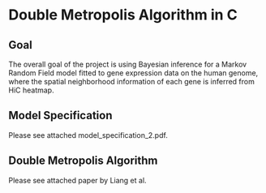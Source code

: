 # Double Metropolis Algorithm in C

## Goal
The overall goal of the project is using Bayesian inference for a Markov Random Field model fitted to gene expression data on the human genome, where the spatial neighborhood information of each gene is inferred from HiC heatmap.

## Model Specification
Please see attached model_specification_2.pdf.

## Double Metropolis Algorithm
Please see attached paper by Liang et al.



